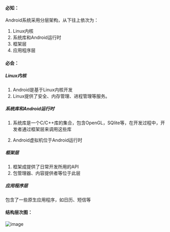 ####  必知：
Android系统采用分层架构，从下往上依次为：
1. Linux内核
2. 系统库和Android运行时
3. 框架层
4. 应用程序层
####  必会：
#####  Linux内核
1. Android是基于Linux内核开发
2. Linux提供了安全、内存管理、进程管理等服务。 
##### 系统库和Android运行时
1. 系统库是一个C/C++库的集合，包含OpenGL，SQlite等，在开发过程中，开发者通过框架层来调用这些库

2. Android虚拟机位于Android运行时

##### 框架层
1. 框架成提供了日常开发所用的API
2. 包管理器、内容提供者等位于此层

##### 应用程序层
包含了一些原生应用程序，如日历、短信等

#### 结构层次图：
![image](https://upload-images.jianshu.io/upload_images/312781-53f5ca75598fd6fa.jpeg?imageMogr2/auto-orient/)